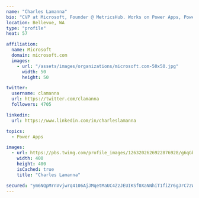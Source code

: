 ```yaml
---
name: "Charles Lamanna"
bio: "CVP at Microsoft, Founder @ MetricsHub. Works on Power Apps, Power Automate, Power Virtual Agent, Common Data Service and Dynamics 365."
location: Bellevue, WA
type: "profile"
heat: 57

affiliation:
  name: Microsoft
  domain: microsoft.com
  images:
    - url: "/assets/images/organizations/microsoft.com-50x50.jpg"
      width: 50
      height: 50

twitter:
  username: clamanna
  url: https://twitter.com/clamanna
  followers: 4705

linkedin:
  url: https://www.linkedin.com/in/charleslamanna

topics:
  - Power Apps

images:
  - url: https://pbs.twimg.com/profile_images/1263202626922876928/g6qGbHZ-_400x400.jpg
    width: 400
    height: 400
    isCached: true
    title: "Charles Lamanna"

secured: "ym6NQpMrnVvjwrq4106AjJMqetMaUC4ZzJEUIKSf0XaNNhiT1fiZr6gJrC7zW72pv2ECJjHzH9GTjn0VdVqCri3W7uqy4LoLaRN0nhk21Q15gbfADvXMQQUg0ocTi7WSesQfDtv+lACP7dnebwz+0fupgN7mPdBdYAcX/EaOY3k6NM1op+aU/Q0GodBJG7ehcpWB2IZ4Jo/crToFdVzz53ptoMxr8vzK5uoTy2nv2TdNjMyAVRJE+jaCQ2X7vyiV4xgmyBrZaDgVoC9f5nHYuNi5xQoAkeFXQ4NpeHOoYeEFb0xAfGslvpWrFBpyDnjtVMn31WwCkn6lhM0lXN8Wj3M6mIgVfORY4UA1s77peRpd0CenOMBIyjpW8FyxGS5qk57bZcCeyFtSlDLMmIDoiUnNZDkKZfBY5C5YwvjMY+s=;cCebb0NEgDaCz1CWn0T/2g=="
---
```


